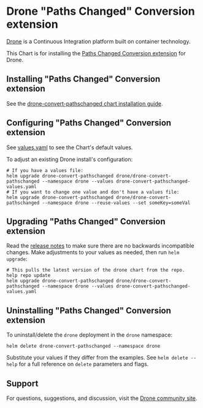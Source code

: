 # Drone "Paths Changed" Conversion extension

[Drone](http://drone.io/) is a Continuous Integration platform built on container technology.

This Chart is for installing the [Paths Changed Conversion extension](https://github.com/meltwater/drone-convert-pathschanged) for Drone.

## Installing "Paths Changed" Conversion extension

See the [drone-convert-pathschanged chart installation guide](./docs/install.md).

## Configuring "Paths Changed" Conversion extension

See [values.yaml](values.yaml) to see the Chart's default values.

To adjust an existing Drone install's configuration:

```console
# If you have a values file:
helm upgrade drone-convert-pathschanged drone/drone-convert-pathschanged --namespace drone --values drone-convert-pathschanged-values.yaml
# If you want to change one value and don't have a values file:
helm upgrade drone-convert-pathschanged drone/drone-convert-pathschanged --namespace drone --reuse-values --set someKey=someVal
```

## Upgrading "Paths Changed" Conversion extension

Read the [release notes](https://discourse.drone.io/c/announcements/6) to make sure there are no backwards incompatible changes. Make adjustments to your values as needed, then run `helm upgrade`:

```console
# This pulls the latest version of the drone chart from the repo.
help repo update
helm upgrade drone-convert-pathschanged drone/drone-convert-pathschanged --namespace drone --values drone-convert-pathschanged-values.yaml
```

## Uninstalling "Paths Changed" Conversion extension

To uninstall/delete the `drone` deployment in the `drone` namespace:

```console
helm delete drone-convert-pathschanged --namespace drone
```

Substitute your values if they differ from the examples. See `helm delete --help` for a full reference on `delete` parameters and flags.

## Support

For questions, suggestions, and discussion, visit the [Drone community site](https://discourse.drone.io/).
